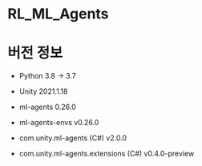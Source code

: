 # RL_ML_Agents

# 버전 정보

- Python 3.8 -> 3.7

- Unity 2021.1.18

- ml-agents 0.26.0

- ml-agents-envs 	v0.26.0

- com.unity.ml-agents (C#) 	v2.0.0

- com.unity.ml-agents.extensions (C#) v0.4.0-preview

